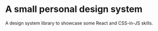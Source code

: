 # A small personal design system

A design system library to showcase some React and CSS-in-JS skills.
